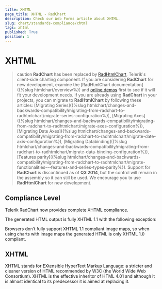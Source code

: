 ```yaml
---
title: XHTML
page_title: XHTML - RadChart
description: Check our Web Forms article about XHTML.
slug: chart/standards-compliance/xhtml
tags: xhtml
published: True
position: 1
---
```


# XHTML

>caution  **RadChart** has been replaced by [RadHtmlChart](https://www.telerik.com/products/aspnet-ajax/html-chart.aspx), Telerik's client-side charting component. If you are considering **RadChart** for new development, examine the [RadHtmlChart documentation]({%slug htmlchart/overview%}) and [online demos](https://demos.telerik.com/aspnet-ajax/htmlchart/examples/overview/defaultcs.aspx) first to see if it will fit your development needs. If you are already using **RadChart** in your projects, you can migrate to **RadHtmlChart** by following these articles: [Migrating Series]({%slug htmlchart/changes-and-backwards-compatibility/migrating-from-radchart-to-radhtmlchart/migrate-series-configuration%}), [Migrating Axes]({%slug htmlchart/changes-and-backwards-compatibility/migrating-from-radchart-to-radhtmlchart/migrate-axes-configuration%}), [Migrating Date Axes]({%slug htmlchart/changes-and-backwards-compatibility/migrating-from-radchart-to-radhtmlchart/migrate-date-axis-configuration%}), [Migrating Databinding]({%slug htmlchart/changes-and-backwards-compatibility/migrating-from-radchart-to-radhtmlchart/migrate-data-binding-configuration%}), [Features parity]({%slug htmlchart/changes-and-backwards-compatibility/migrating-from-radchart-to-radhtmlchart/migrate-functionalities---features-and-series-types-parity%}). Support for **RadChart** is discontinued as of **Q3 2014**, but the control will remain in the assembly so it can still be used. We encourage you to use **RadHtmlChart** for new development.

## Compliance Level

Telerik RadChart now provides complete XHTML compliance.

The generated HTML output is fully XHTML 1.1 with the following exception:

Browsers don't fully support XHTML 1.1 compliant image maps, so when using charts with image maps the generated HTML is only XHTML 1.0 compliant.

## XHTML

XHTML stands for EXtensible HyperText Markup Language: a stricter and cleaner version of HTML recommended by W3C (the World Wide Web Consortium). XHTML is the effective inheritor of HTML 4.01 and although it is almost identical to its predecessor it is aimed at replacing it.


